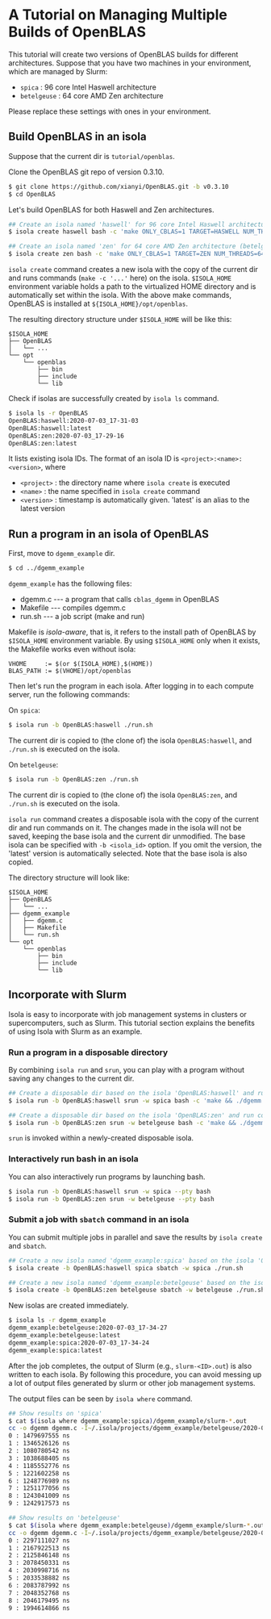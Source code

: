 # A Tutorial on Managing Multiple Builds of OpenBLAS

This tutorial will create two versions of OpenBLAS builds for different architectures.
Suppose that you have two machines in your environment, which are managed by Slurm:

- `spica` : 96 core Intel Haswell architecture
- `betelgeuse` : 64 core AMD Zen architecture

Please replace these settings with ones in your environment.

## Build OpenBLAS in an isola

Suppose that the current dir is `tutorial/openblas`.

Clone the OpenBLAS git repo of version 0.3.10.
```sh
$ git clone https://github.com/xianyi/OpenBLAS.git -b v0.3.10
$ cd OpenBLAS
```

Let's build OpenBLAS for both Haswell and Zen architectures.

```sh
## Create an isola named 'haswell' for 96 core Intel Haswell architecture (spica)
$ isola create haswell bash -c 'make ONLY_CBLAS=1 TARGET=HASWELL NUM_THREADS=96 && make install PREFIX=${ISOLA_HOME}/opt/openblas'

## Create an isola named 'zen' for 64 core AMD Zen architecture (betelgeuse)
$ isola create zen bash -c 'make ONLY_CBLAS=1 TARGET=ZEN NUM_THREADS=64 && make install PREFIX=${ISOLA_HOME}/opt/openblas'
```

`isola create` command creates a new isola with the copy of the current dir and runs commands (`make -c '...'` here) on the isola.
`$ISOLA_HOME` environment variable holds a path to the virtualized HOME directory and is automatically set within the isola.
With the above make commands, OpenBLAS is installed at `${ISOLA_HOME}/opt/openblas`.

The resulting directory structure under `$ISOLA_HOME` will be like this:

```
$ISOLA_HOME
├── OpenBLAS
│   └── ...
└── opt
    └── openblas
        ├── bin
        ├── include
        └── lib
```

Check if isolas are successfully created by `isola ls` command.

```sh
$ isola ls -r OpenBLAS
OpenBLAS:haswell:2020-07-03_17-31-03
OpenBLAS:haswell:latest
OpenBLAS:zen:2020-07-03_17-29-16
OpenBLAS:zen:latest
```

It lists existing isola IDs.
The format of an isola ID is `<project>:<name>:<version>`, where
- `<project>` : the directory name where `isola create` is executed
- `<name>`    : the name specified in `isola create` command
- `<version>` : timestamp is automatically given. 'latest' is an alias to the latest version

## Run a program in an isola of OpenBLAS

First, move to `dgemm_example` dir.
```sh
$ cd ../dgemm_example
```

`dgemm_example` has the following files:

- dgemm.c --- a program that calls `cblas_dgemm` in OpenBLAS
- Makefile --- compiles dgemm.c
- run.sh --- a job script (make and run)

Makefile is *isola-aware*, that is, it refers to the install path of OpenBLAS by `$ISOLA_HOME` environment variable.
By using `$ISOLA_HOME` only when it exists, the Makefile works even without isola:

```
VHOME     := $(or $(ISOLA_HOME),$(HOME))
BLAS_PATH := $(VHOME)/opt/openblas
```

Then let's run the program in each isola.
After logging in to each compute server, run the following commands:

On `spica`:
```sh
$ isola run -b OpenBLAS:haswell ./run.sh
```
The current dir is copied to (the clone of) the isola `OpenBLAS:haswell`, and `./run.sh` is executed on the isola.

On `betelgeuse`:
```sh
$ isola run -b OpenBLAS:zen ./run.sh
```
The current dir is copied to (the clone of) the isola `OpenBLAS:zen`, and `./run.sh` is executed on the isola.

`isola run` command creates a disposable isola with the copy of the current dir and run commands on it.
The changes made in the isola will not be saved, keeping the base isola and the current dir unmodified.
The base isola can be specified with `-b <isola_id>` option.
If you omit the version, the 'latest' version is automatically selected.
Note that the base isola is also copied.

The directory structure will look like:
```
$ISOLA_HOME
├── OpenBLAS
│   └── ...
├── dgemm_example
│   ├── dgemm.c
│   ├── Makefile
│   └── run.sh
└── opt
    └── openblas
        ├── bin
        ├── include
        └── lib
```

## Incorporate with Slurm

Isola is easy to incorporate with job management systems in clusters or supercomputers, such as Slurm.
This tutorial section explains the benefits of using Isola with Slurm as an example.

### Run a program in a disposable directory

By combining `isola run` and `srun`, you can play with a program without saving any changes to the current dir.

```sh
## Create a disposable dir based on the isola 'OpenBLAS:haswell' and run commands on 'spica'
$ isola run -b OpenBLAS:haswell srun -w spica bash -c 'make && ./dgemm'

## Create a disposable dir based on the isola 'OpenBLAS:zen' and run commands on 'betelgeuse'
$ isola run -b OpenBLAS:zen srun -w betelgeuse bash -c 'make && ./dgemm'
```

`srun` is invoked within a newly-created disposable isola.

### Interactively run bash in an isola

You can also interactively run programs by launching bash.

```sh
$ isola run -b OpenBLAS:haswell srun -w spica --pty bash
$ isola run -b OpenBLAS:zen srun -w betelgeuse --pty bash
```

### Submit a job with `sbatch` command in an isola

You can submit multiple jobs in parallel and save the results by `isola create` and `sbatch`.

```sh
## Create a new isola named 'dgemm_example:spica' based on the isola 'OpenBLAS:haswell'
$ isola create -b OpenBLAS:haswell spica sbatch -w spica ./run.sh

## Create a new isola named 'dgemm_example:betelgeuse' based on the isola 'OpenBLAS:zen'
$ isola create -b OpenBLAS:zen betelgeuse sbatch -w betelgeuse ./run.sh
```

New isolas are created immediately.

```sh
$ isola ls -r dgemm_example
dgemm_example:betelgeuse:2020-07-03_17-34-27
dgemm_example:betelgeuse:latest
dgemm_example:spica:2020-07-03_17-34-24
dgemm_example:spica:latest
```

After the job completes, the output of Slurm (e.g., `slurm-<ID>.out`) is also written to each isola.
By following this procedure, you can avoid messing up a lot of output files generated by slurm or other job management systems.

The output files can be seen by `isola where` command.

```sh
## Show results on 'spica'
$ cat $(isola where dgemm_example:spica)/dgemm_example/slurm-*.out
cc -o dgemm dgemm.c -I~/.isola/projects/dgemm_example/betelgeuse/2020-07-03_17-34-27/opt/openblas/include -L~/.isola/projects/dgemm_example/betelgeuse/2020-07-03_17-34-27/opt/openblas/lib -Wl,-R~/.isola/projects/dgemm_example/betelgeuse/2020-07-03_17-34-27/opt/openblas/lib -lopenblas
0 : 1479697555 ns
1 : 1346526126 ns
2 : 1080780542 ns
3 : 1038688405 ns
4 : 1185552776 ns
5 : 1221602258 ns
6 : 1248776989 ns
7 : 1251177056 ns
8 : 1243041009 ns
9 : 1242917573 ns

## Show results on 'betelgeuse'
$ cat $(isola where dgemm_example:betelgeuse)/dgemm_example/slurm-*.out
cc -o dgemm dgemm.c -I~/.isola/projects/dgemm_example/betelgeuse/2020-07-03_17-34-27/opt/openblas/include -L~/.isola/projects/dgemm_example/betelgeuse/2020-07-03_17-34-27/opt/openblas/lib -Wl,-R~/.isola/projects/dgemm_example/betelgeuse/2020-07-03_17-34-27/opt/openblas/lib -lopenblas
0 : 2297111027 ns
1 : 2167922513 ns
2 : 2125846148 ns
3 : 2078450331 ns
4 : 2030998716 ns
5 : 2033538882 ns
6 : 2083787992 ns
7 : 2048352768 ns
8 : 2046179495 ns
9 : 1994614866 ns
```
